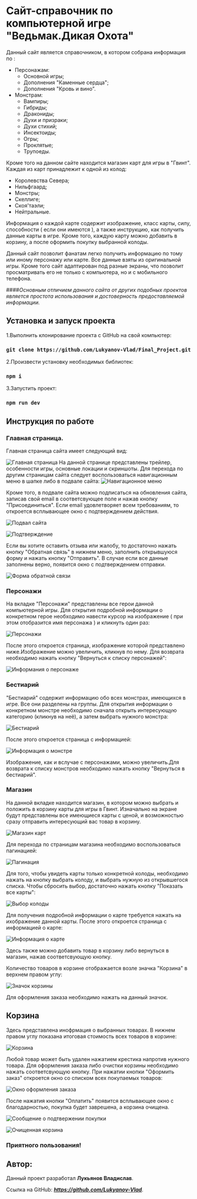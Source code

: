# Сайт-справочник по компьютерной игре "Ведьмак.Дикая Охота"

Данный сайт является справочником, в котором собрана информация по :
* Персонажам:
  * Основной игры;
  * Дополнения "Каменные сердца";
  * Дополнения "Кровь и вино".
* Монстрам:
  * Вампиры;
  * Гибриды;
  * Дракониды; 
  * Духи и призраки;
  * Духи стихий;
  * Инсектоиды;
  * Огры; 
  * Проклятые;
  * Трупоеды.

Кроме того на данном сайте находится магазин карт для игры в "Гвинт". Каждая из карт принадлежит к одной из колод:

* Королевства Севера;
* Нильфгаард;
* Монстры;
* Скеллиге;
* Скоя'таэли;
* Нейтральные.

Информация о каждой карте содержит изображение, класс карты, силу, способности ( если они имеются ), а также инструкцию, как получить данные карты в игре. Кроме того, каждую карту можно добавить в корзину, а после оформить покупку выбранной колоды.

Данный сайт позволит фанатам легко получить информацию по тому или иному персонажу или карте. Все данные взяты из оригинальной игры. Кроме того сайт адаптирован под разные экраны, что позволит просматривать его не только с компьютера, но и с мобильного телефона.

####_Основным отличием данного сайта от других подобных проектов является простота использования и достоверность предоставляемой информации._

## Установка и запуск проекта

1.Выполнить клонирование проекта с GitHub на свой компьютер:

### `git clone https://github.com/Lukyanov-Vlad/Final_Project.git`

2.Произвести установку необходимых библиотек:

### `npm i`

3.Запустить проект:
### `npm run dev`
## Инструкция по работе
### Главная страница.
Главная страница сайта имеет следующий вид:

![Главная страница](https://i.ibb.co/y5K6cXq/screen1.png)
На данной странице представлены трейлер, особенности игры, основные локации и скриншоты.
Для перехода по другим страницам сайта следует воспользоваться навигационным меню в шапке либо в подвале сайта:
![Навигационное меню](https://i.ibb.co/VTQW8kp/screen2.png) 

Кроме того, в подвале сайта можно подписаться на обновления сайта, записав свой email в соответсвующее поле и нажав кнопку "Присоединиться". Если email удовлетворяет всем требованиям, то откроется всплывающее окно с подтверждением действия.

![Подвал сайта](https://i.ibb.co/0qRkgCt/screen6.png)

![Подтверждение](https://i.ibb.co/qsZ2m15/screen7.png)

Если вы хотите оставить отзыва или жалобу, то достаточно нажать кнопку "Обратная связь" в нижнем меню, заполнить открывшуюся форму и нажать кнопку "Отправить". В случае если все данные заполнены верно, появится окно с подтверждением отправки.

![Форма обратной связи](https://i.ibb.co/kqGwp0m/screen8.png)
### Персонажи
На вкладке "Персонажи" представлены все герои данной компьютерной игры. Для открытия подробной информации о конкретном герое необходимо навести курсор на изображение ( при этом отобразится имя персонажа ) и кликнуть один раз:

![Персонажи](https://i.ibb.co/4RBJLNx/screen5.png)

После этого откроется страница, изображение которой представлено ниже.Изображение можно увеличить, кликнув по нему. Для возврата необходимо нажать кнопку "Вернуться к списку персонажей":

![Информания о персонаже](https://i.ibb.co/Vp3m26t/screen9.png)


### Бестиарий

"Бестиарий" содержит информацию обо всех монстрах, имеющихся в игре. Все они разделены на группы. Для открытия  информации о конкретном монстре необходимо сначала открыть интересующую категорию (кликнув на неё), а затем выбрать нужного монстра:

![Бестиарий](https://i.ibb.co/f1PK5r2/screen10-1.png)

После этого откроется страница с информацией:

![Информация о монстре](https://i.ibb.co/Lpv1KPy/screen11.png)

Изображение, как и вслучае с персонажами, можно увеличить.Для возврата к списку монстров необходимо нажать кнопку "Вернуться в бестиарий".
### Магазин

На данной вкладке находится магазин, в котором можно выбрать и положить в корзину карты для игры в Гвинт. Изначально на экране будут представлены все имеющиеся карты с ценой, и возможностью сразу отправить интересующий вас товар в корзину.

![Магазин карт](https://i.ibb.co/pLJGKYD/screen12.png)

 Для перехода по страницам магазина необходимо воспользоваться пагинацией:

 ![Пагинация](https://i.ibb.co/C1zV0Yv/screen20.png)

Для того, чтобы увидеть карты только конкретной колоды, необходимо нажать на кнопку выбрать колоду, и выбрать нужную из открывшегося списка. Чтобы сбросить выбор, достаточно нажать кнопку "Показать все карты":

![Выбор колоды](https://i.ibb.co/Bfs7Gdp/screen13.png)

Для получения подробной информации о карте требуется нажать на ихображение данной карты. После этого откроется страница с информацией о карте:

![Информация о карте](https://i.ibb.co/6DD4VJg/screen14-1.png)

 Здесь также можно добавить товар в корзину либо вернуться в магазин, нажав соответсвующую кнопку.

Количество товаров в корзине отображается возле значка "Корзина" в верхнем правом углу:

![Значок корзины](https://i.ibb.co/JBdKvRT/screen15.png)

Для оформления заказа необходимо нажать на данный значок.

## Корзина

Здесь представлена инофрмация о выбранных товарах. В нижнем правом углу показана итоговая стоимость всех товаров в корзине:

![Корзина](https://i.ibb.co/7bQ64k8/screen16.png)

 Любой товар может быть удален нажатием крестика напротив нужного товара.
Для оформления заказа либо очистки корзины необходимо нажать соответсвующую кнопку. При нажатии кнопки "Оформить заказ" откроется окно со списком всех покупаемых товаров:

![Окно оформления заказа](https://i.ibb.co/N3tFdzb/screen17.png)

 После нажатия кнопки "Оплатить" появится всплывающее окно с благодарностью, покупка будет заврешена, а корзина очищена.

 ![Сообщение о подтвержении покупки](https://i.ibb.co/wKZKJg3/screen18.png)

  ![Очищенная корзина](https://i.ibb.co/znhXdjN/screen19.png)


### Приятного пользования!


## Автор:

Данный проект разработал __Лукьянов Владислав__.

Ссылка на GitHub:  ___https://github.com/Lukyanov-Vlad___.
